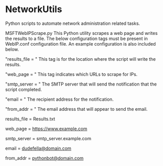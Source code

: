 # NetworkUtils
Python scripts to automate network administration related tasks.

MSFTWebIPScrape.py
This Python utility scrapes a web page and writes the results to a file.  The below configuration tags must be present in WebIP.conf configuration file.
An example configuration is also included below.

"results_file = "
This tag is for the location where the script will write the results.

"web_page = "
This tag indicates which URLs to scrape for IPs.

"smtp_server = "
The SMTP server that will send the notification that the script completed.

"email = "
The recipient address for the notification.

"from_addr = "
The email address that will appear to send the email.

results_file = Results.txt

web_page = https://www.example.com

smtp_server = smtp_server.example.com

email = dudefella@domain.com

from_addr = pythonbot@domain.com